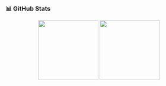 ### 📊 GitHub Stats
<div align="center">
  <img align="center" height="162px" src="https://github-readme-stats.vercel.app/api/top-langs/?username=supansatan&hide=VHDL&layout=compact&langs_count=6" />
  <img align="center" height="162px" src="https://github-readme-stats-nzp4ivrq9-florianbussmann.vercel.app/api/wakatime?username=SupansaTan&layout=compact&langs_count=6" />
</div>
